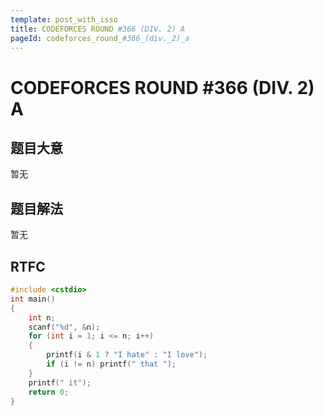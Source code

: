 ```yaml
---
template: post_with_isso
title: CODEFORCES ROUND #366 (DIV. 2) A
pageId: codeforces_round_#366_(div._2)_a
---
```


# CODEFORCES ROUND #366 (DIV. 2) A
<span id="poem"></span><script>$(function(){$.ajax('/api/poem?rnd='+Date.now()+Math.random()).done(function(data){$('#poem').text(data);});});</script>
## 题目大意
暂无

## 题目解法
暂无

## RTFC

```cpp
#include <cstdio>
int main()
{
    int n;
    scanf("%d", &n);
    for (int i = 1; i <= n; i++)
    {
        printf(i & 1 ? "I hate" : "I love");
        if (i != n) printf(" that ");
    }
    printf(" it");
    return 0;
}
```
<div id="__comment"></div>
